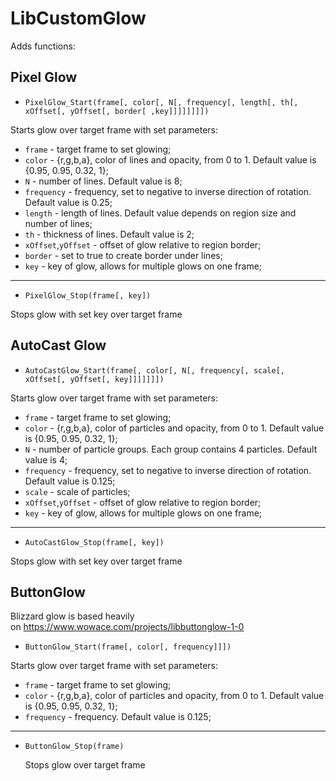 # LibCustomGlow

Adds functions:

## Pixel Glow

- `PixelGlow_Start(frame[, color[, N[, frequency[, length[, th[, xOffset[, yOffset[, border[ ,key]]]]]]]])`

Starts glow over target frame with set parameters:

- `frame` - target frame to set glowing;
- `color` - {r,g,b,a}, color of lines and opacity, from 0 to 1. Default value is {0.95, 0.95, 0.32, 1};
- `N` - number of lines. Default value is 8;
- `frequency` - frequency, set to negative to inverse direction of rotation. Default value is 0.25;
- `length` - length of lines. Default value depends on region size and number of lines;
- `th` - thickness of lines. Default value is 2;
- `xOffset`,`yOffset` - offset of glow relative to region border;
- `border` - set to true to create border under lines;
- `key` - key of glow, allows for multiple glows on one frame;

---

- `PixelGlow_Stop(frame[, key])`

Stops glow with set key over target frame

## AutoCast Glow

- `AutoCastGlow_Start(frame[, color[, N[, frequency[, scale[, xOffset[, yOffset[, key]]]]]]])`

Starts glow over target frame with set parameters:

- `frame` - target frame to set glowing;
- `color` - {r,g,b,a}, color of particles and opacity, from 0 to 1. Default value is {0.95, 0.95, 0.32, 1};
- `N` - number of particle groups. Each group contains 4 particles. Default value is 4;
- `frequency` - frequency, set to negative to inverse direction of rotation. Default value is 0.125;
- `scale` - scale of particles;
- `xOffset`,`yOffset` - offset of glow relative to region border;
- `key` - key of glow, allows for multiple glows on one frame;

---

- `AutoCastGlow_Stop(frame[, key])`

Stops glow with set key over target frame

## ButtonGlow

Blizzard glow is based heavily on <https://www.wowace.com/projects/libbuttonglow-1-0>

- `ButtonGlow_Start(frame[, color[, frequency]]])`

Starts glow over target frame with set parameters:

- `frame` - target frame to set glowing;
- `color` - {r,g,b,a}, color of particles and opacity, from 0 to 1. Default value is {0.95, 0.95, 0.32, 1};
- `frequency` - frequency. Default value is 0.125;

---

- `ButtonGlow_Stop(frame)`

    Stops glow over target frame
